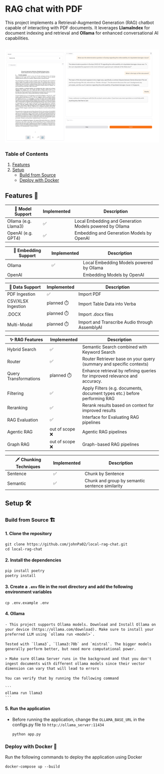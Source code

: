 # RAG chat with PDF
This project implements a Retrieval-Augmented Generation (RAG) chatbot capable of interacting with PDF documents. It leverages **LlamaIndex** for document indexing and retrieval and **Ollama** for enhanced conversational AI capabilities.

![img.png](img/img.png)
---
### Table of Contents
1. [Features](#features-)
2. [Setup](#setup-)
    - [Build from Source](#build-from-source-)
    - [Deploy with Docker](#deploy-with-docker-)

## Features 🚀

| 🤖 Model Support                  | Implemented | Description                                             |
| --------------------------------- | ---------- | ------------------------------------------------------- |
| Ollama (e.g. Llama3)              | ✅         | Local Embedding and Generation Models powered by Ollama |
| OpenAI (e.g. GPT4)                | ✅         | Embedding and Generation Models by OpenAI               |

| 🤖 Embedding Support | Implemented | Description                              |
| -------------------- | ---------- | ---------------------------------------- |
| Ollama               | ✅         | Local Embedding Models powered by Ollama |
| OpenAI               |           | Embedding Models by OpenAI               |

| 📁 Data Support    | Implemented | Description                                   |
|--------------------|------------|-----------------------------------------------|
| PDF Ingestion      | ✅          | Import PDF                                    |
| CSV/XLSX Ingestion | planned ⏱️ | Import Table Data into Verba                  |
| .DOCX              | planned ⏱️ | Import .docx files                            |
| Multi-Modal        | planned ⏱️ | Import and Transcribe Audio through AssemblyAI |

| ✨ RAG Features        | Implemented   | Description                                                                 |
|-----------------------|---------------|-----------------------------------------------------------------------------|
| Hybrid Search         | ✅             | Semantic Search combined with Keyword Search                                |
| Router                | ✅             | Router Retriever base on your query (summary and specific contexts)         |
| Query Transformations | planned ⏱️     | Enhance retrieval by refining queries for improved relevance and accuracy.  |
| Filtering             | ✅             | Apply Filters (e.g. documents, document types etc.) before performing RAG   |
| Reranking             | ✅             | Rerank results based on context for improved results                        |
| RAG Evaluation        | ✅             | Interface for Evaluating RAG pipelines                                      |
| Agentic RAG           | out of scope ❌ | Agentic RAG pipelines                                                       |
| Graph RAG             | out of scope ❌ | Graph-based RAG pipelines                                                   |

| 🗡️ Chunking Techniques | Implemented | Description                                     |
| ---------------------- | ----------- |-------------------------------------------------|
| Sentence               | ✅          | Chunk by Sentence                               |
| Semantic               | ✅          | Chunk and group by semantic sentence similarity |

## Setup 🛠️
### Build from Source 🏗️
#### 1. Clone the repository
```
git clone https://github.com/johnPa02/local-rag-chat.git
cd local-rag-chat
```
#### 2. Install the dependencies
```
pip install poetry
poetry install
```
#### 3. Create a `.env` file in the root directory and add the following environment variables
```
cp .env.example .env
```
#### 4. Ollama
    - This project supports Ollama models. Download and Install Ollama on your device (https://ollama.com/download). Make sure to install your preferred LLM using `ollama run <model>`.
    
    Tested with `llama3`, `llama3:70b` and `mistral`. The bigger models generally perform better, but need more computational power.
    
    > Make sure Ollama Server runs in the background and that you don't ingest documents with different ollama models since their vector dimension can vary that will lead to errors
    
    You can verify that by running the following command
    
    ```
    ollama run llama3
    ```
#### 5. Run the application
- Before running the application, change the `OLLAMA_BASE_URL` in the configs.py file to `http://ollama_server:11434`
  ```
  python app.py
  ``` 
### Deploy with Docker 🐳
Run the following commands to deploy the application using Docker
```
docker-compose up --build
```